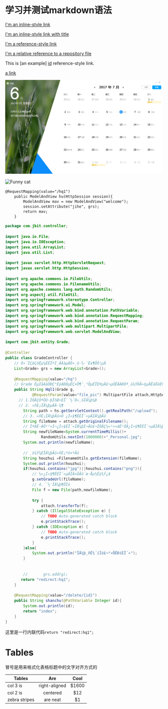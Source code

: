 学习并测试markdown语法
=====================

[I'm an inline-style link](https://www.google.com)

[I'm an inline-style link with title](https://www.google.com "Google\'s Homepage")

[I'm a reference-style link][Arbitrary case-insensitive reference text]

[I'm a relative reference to a repository file](../blob/master/LICENSE)

This is [an example] [id] reference-style link.

[id]: http://example.com/ "Optional Title Here"
[Arbitrary case-insensitive reference text]: http://www.baidu.com

[a link](http://www.baidu.com "google")

![imgdff](/imgs/2017-07-06_155706.png "Optional title")

![Funny cat](http://cats.ru/wp-content/uploads/2017/07/46-n.jpg "Share this")

	@RequestMapping(value="/hq1")
		public ModelAndView hu(HttpSession session){
			ModelAndView mav = new ModelAndView("welcome");
			session.setAttribute("jihe", grs);
			return mav;
		}





```java
package com.jbit.controller;

import java.io.File;
import java.io.IOException;
import java.util.ArrayList;
import java.util.List;

import javax.servlet.http.HttpServletRequest;
import javax.servlet.http.HttpSession;

import org.apache.commons.io.FileUtils;
import org.apache.commons.io.FilenameUtils;
import org.apache.commons.lang.math.RandomUtils;
import org.aspectj.util.FileUtil;
import org.springframework.stereotype.Controller;
import org.springframework.ui.Model;
import org.springframework.web.bind.annotation.PathVariable;
import org.springframework.web.bind.annotation.RequestMapping;
import org.springframework.web.bind.annotation.RequestParam;
import org.springframework.web.multipart.MultipartFile;
import org.springframework.web.servlet.ModelAndView;

import com.jbit.entity.Grade;

@Controller
public class GradeController {
	// Ò»´ÎÇëÇóÊµ¼ÊÉÏºÍ¸ÃÀàµÄÒ»¸ö·½·¨Ê±¶ÔÓ¦µÄ
	List<Grade> grs = new ArrayList<Grade>();

	@RequestMapping(value="/hq")
	// Grade ÊµÌåÀàÖÐÇ°ÈýÁÐÖµÊÇ×Ô¶¯¸³ÖµÉÏÈ¥µÄ£¬µÚËÄÁÐÒª¸ù¾ÝÓÃ»§µÄÊäÈëÈ¥ÄÃÖµ
	public String Hql1(Grade g,
			@RequestParam(value="file_pic") MultipartFile attach,HttpSession hs){
      // 1.ÎÒÃÇÒªÔÚ·þÎñÆ÷ÉÏ´´½¨Ò»¸öÎÄ¼þ¼Ð
	  // 2. »ñÈ¡ÎÄ¼þµÄÂ·¾¶
		String path = hs.getServletContext().getRealPath("/upload");
		// 3. »ñÈ¡ÎÄ¼þÃû×Ö ¿Í»§¶ËÉÏ´«µÄÎÄ¼þÃû
		String fileName = attach.getOriginalFilename();
		// ÎªÁË·ÀÖ¹²»Í¬¿Í»§ÉÏ´«ÎÄ¼þÍ¬Ãû£¬ÎÒÃÇ½«²»»áÊ¹ÓÃ¿Í»§¶ËÉÏ´«µÄÎÄ¼þÃû£¬¶ø×Ô¶¨ÒåÎÄ¼þÃû
		String newfileName=System.currentTimeMillis()+
				RandomUtils.nextInt(1000000)+"_Personal.jpg";
		System.out.println(newfileName);
		
		// ¸ù¾Ý¾ÉÎÄ¼þÃû»ñÈ¡ºó×ºÃû
		String houzhui =FilenameUtils.getExtension(fileName);
		System.out.println(houzhui);
		if(houzhui.contains("jpg")||houzhui.contains("png")){
			// ½«¿Í»§¶ËÉÏ´«µÄÎÄ×ÖÃû´æ·Åµ½Êý¾Ý¿â
			g.setGradeUrl(fileName);
			// 4.´´½¨ÎÄ¼þ¶ÔÏó
			File f = new File(path,newfileName);
			
			try {
				attach.transferTo(f);
			} catch (IllegalStateException e) {
				// TODO Auto-generated catch block
				e.printStackTrace();
			} catch (IOException e) {
				// TODO Auto-generated catch block
				e.printStackTrace();
			}
		}else{
			System.out.println("ÎÄ¼þ¸ñÊ½´íÎó£¬²»ÔÊÐíÉÏ´«");
		}
		
		
		//       grs.add(g);
       return "redirect:hq1";
	}
	
	@RequestMapping(value="/delete/{id}")
	public String shanchu(@PathVariable Integer id){
		System.out.println(id);
		return "index";
	}
}
```

这里是一行内联代码`return "redirect:hq1";`



# Tables

冒号是用来格式化表格标题中的文字对齐方式的


| Tables | Are | Cool |
| ------------- | :-------------: | :-----: |
| col 3 is | right-aligned | $1600 |
| col 2 is | centered | $12 |
| zebra stripes | are neat | $1 |